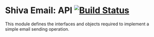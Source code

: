 # Shiva Email: API [![Build Status](https://aetheric.ci.cloudbees.com/buildStatus/icon?job=shiva-email-api)](https://aetheric.ci.cloudbees.com/job/shiva-email-api/)

This module defines the interfaces and objects required to implement a simple email sending operation.

